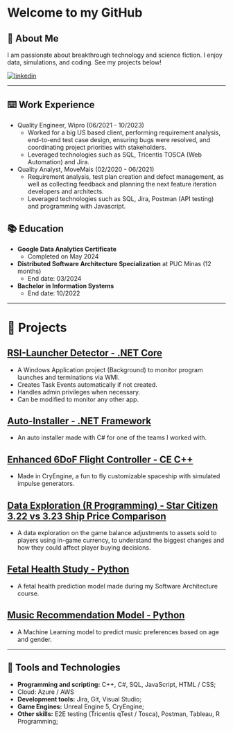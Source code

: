 # Welcome to my GitHub

## 🚀 About Me
I am passionate about breakthrough technology and science fiction. I enjoy data, simulations, and coding. See my projects below!

[![linkedin](https://img.shields.io/badge/linkedin-0A66C2?style=for-the-badge&logo=linkedin&logoColor=white)](https://www.linkedin.com/in/matheus-perches/)

---
## ⌨️ Work Experience

- Quality Engineer, Wipro (06/2021 - 10/2023)
    - Worked for a big US based client, performing requirement analysis, end-to-end test case design, ensuring bugs were resolved, and coordinating project priorities with stakeholders.
    - Leveraged technologies such as SQL, Tricentis TOSCA (Web Automation) and Jira. 
- Quality Analyst, MoveMais (02/2020 - 06/2021)
    - Requirement analysis, test plan creation and defect management, as well as collecting feedback and planning the next feature iteration developers and architects.
    - Leveraged technologies such as SQL, Jira, Postman (API testing) and programming with Javascript.

## 📚 Education
- **Google Data Analytics Certificate**
    - Completed on May 2024
- **Distributed Software Architecture Specialization** at PUC Minas (12 months)
    - End date: 03/2024
- **Bachelor in Information Systems**
    - End date: 10/2022

---

# 📝 Projects

## [RSI-Launcher Detector - .NET Core](https://github.com/matheusperches/RSILauncher-Detector) 
- A Windows Application project (Background) to monitor program launches and terminations via WMI.
- Creates Task Events automatically if not created.
- Handles admin privileges when necessary.
- Can be modified to monitor any other app.

## [Auto-Installer - .NET Framework](https://github.com/matheusperches/Auto-Installer)
- An auto installer made with C# for one of the teams I worked with.

## [Enhanced 6DoF Flight Controller - CE C++](https://github.com/matheusperches/cryprototype)
- Made in CryEngine, a fun to fly customizable spaceship with simulated impulse generators.

## [ Data Exploration (R Programming) - Star Citizen 3.22 vs 3.23 Ship Price Comparison](https://github.com/matheusperches/sc_ship_prices_322_323)
- A data exploration on the game balance adjustments to assets sold to players using in-game currency, to understand the biggest changes and how they could affect player buying decisions.

## [Fetal Health Study - Python](https://github.com/matheusperches/Fetal-health-study)
- A fetal health prediction model made during my Software Architecture course.

## [Music Recommendation Model - Python](https://github.com/matheusperches/MusicRecommendation)
- A Machine Learning model to predict music preferences based on age and gender.

---

## 🧪 Tools and Technologies
- **Programming and scripting:** C++, C#, SQL, JavaScript, HTML / CSS;
- Cloud: Azure / AWS
- **Development tools:** Jira, Git, Visual Studio;
- **Game Engines:** Unreal Engine 5, CryEngine;
- **Other skills:** E2E testing (Tricentis qTest / Tosca), Postman, Tableau, R Programming;
